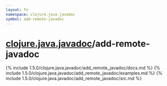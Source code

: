 ```yaml
---
layout: fn
namespace: clojure.java.javadoc
symbol: add-remote-javadoc
---
```


# [clojure.java.javadoc](../)/add-remote-javadoc

{% include 1.5.0/clojure.java.javadoc/add_remote_javadoc/docs.md %}
{% include 1.5.0/clojure.java.javadoc/add_remote_javadoc/examples.md %}
{% include 1.5.0/clojure.java.javadoc/add_remote_javadoc/src.md %}

